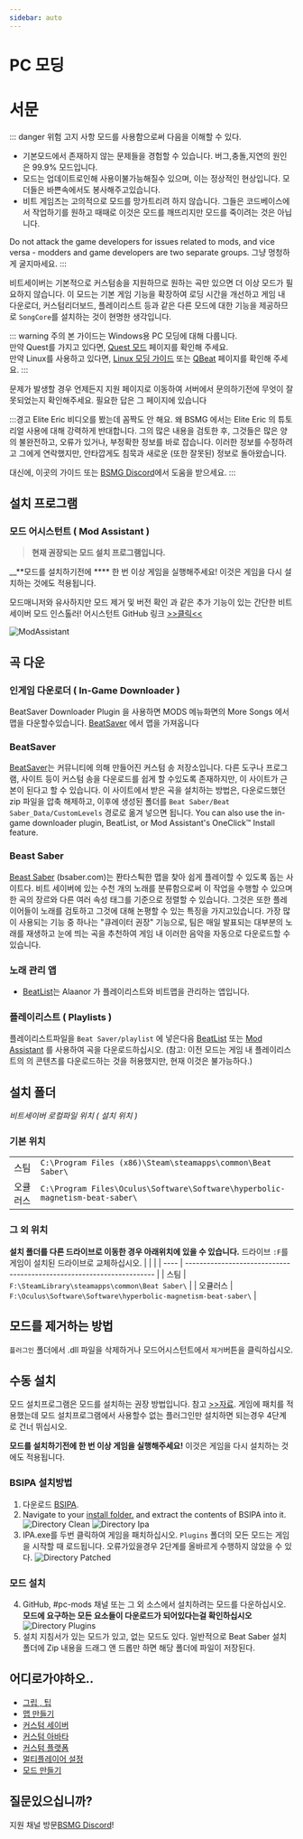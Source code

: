 ```yaml
---
sidebar: auto
---
```


# PC 모딩
# 서문

::: danger 위험 고지 사항 모드를 사용함으로써 다음을 이해할 수 있다.
- 기본모드에서 존재하지 않는 문제들을 경험할 수 있습니다. 버그,충돌,지연의 원인은 99.9% 모드입니다.
- 모드는 업데이트로인해 사용이불가능해질수 있으며, 이는 정상적인 현상입니다. 모더들은 바쁜속에서도 봉사해주고있습니다.
- 비트 게임즈는 고의적으로 모드를 망가트리려 하지 않습니다. 그들은 코드베이스에서 작업하기를 원하고 때때로 이것은 모드를 깨뜨리지만 모드를 죽이려는 것은 아닙니다.

Do not attack the game developers for issues related to mods, and vice versa - modders and game developers are two separate groups. 그냥 멍청하게 굴지마세요. :::

비트세이버는 기본적으로 커스텀송을 지원하므로 원하는 곡만 있으면 더 이상 모드가 필요하지 않습니다. 이 모드는 기본 게임 기능을 확장하여 로딩 시간을 개선하고 게임 내 다운로더, 커스텀리더보드, 플레이리스트 등과 같은 다른 모드에 대한 기능을 제공하므로 `SongCore`를 설치하는 것이 현명한 생각입니다.

::: warning 주의 본 가이드는 Windows용 PC 모딩에 대해 다룹니다.  
만약 Quest를 가지고 있다면, [Quest 모드](/quest-modding.md) 페이지를 확인해 주세요.  
만약 Linux를 사용하고 있다면, [Linux 모딩 가이드](/modding/linux.md) 또는 [QBeat](https://github.com/geefr/beatsaber-linux-goodies/blob/master/README.md) 페이지를 확인해 주세요. :::

문제가 발생할 경우 언제든지 지원 페이지로 이동하여 서버에서 문의하기전에 무엇이 잘못되었는지 확인해주세요. 필요한 답은 그 페이지에 있습니다

:::경고 Elite Eric 비디오를 봤는데 꼼짝도 안 해요. 왜 BSMG 에서는 Elite Eric 의 튜토리얼 사용에 대해 강력하게 반대합니다. 그의 많은 내용을 검토한 후, 그것들은 많은 양의 불완전하고, 오류가 있거나, 부정확한 정보를 바로 잡습니다. 이러한 정보를 수정하려고 그에게 연락했지만, 안타깝게도 침묵과 새로운 (또한 잘못된) 정보로 돌아왔습니다.

대신에, 이곳의 가이드 또는 [BSMG Discord](https://discord.gg/beatsabermods)에서 도움을 받으세요. :::

## 설치 프로그램
### 모드 어시스턴트 ( Mod Assistant )
> **현재 권장되는 모드 설치 프로그램입니다.**

__**모드를 설치하기전에 **** 한 번 이상 게임을 실행해주세요! 이것은 게임을 다시 설치하는 것에도 적용됩니다.

모드매니저와 유사하지만 모드 제거 및 버전 확인 과 같은 추가 기능이 있는 간단한 비트세이버 모드 인스톨러! 어시스턴트 GitHub 링크 [>>클릭<<](https://github.com/Assistant/ModAssistant/releases/latest)

![ModAssistant](~@images/beginners-guide/modassistant.png)

## 곡 다운
### 인게임 다운로더 ( In-Game Downloader )
</code>BeatSaver Downloader Plugin</code> 을 사용하면</code>  MODS </code> 메뉴화면의 </code>  More Songs </code> 에서 맵을 다운할수있습니다.  [BeatSaver](https://beatsaver.com) 에서 맵을 가져옵니다

### BeatSaver
[BeatSaver](https://beatsaver.com)는 커뮤니티에 의해 만들어진 커스텀 송 저장소입니다. 다른 도구나 프로그램, 사이트 등이 커스텀 송을 다운로드를 쉽게 할 수있도록 존재하지만, 이 사이트가 근본이 된다고 할 수 있습니다. 이 사이트에서 받은 곡을 설치하는 방법은, 다운로드했던 zip 파일을 압축 해제하고, 이후에 생성된 폴더를 `Beat Saber/Beat Saber_Data/CustomLevels` 경로로 옮겨 넣으면 됩니다.  You can also use the in-game downloader plugin, BeatList, or Mod Assistant's OneClick™ Install feature.

### Beast Saber
[Beast Saber](https://www.bsaber.com) (bsaber.com)는  퐌타스틕한 맵을 찾아 쉽게 플레이할 수 있도록 돕는 사이트다. 비트 세이버에 있는 수천 개의 노래를 분류함으로써 이 작업을 수행할 수 있으며 한 곡의 장르와 다른 여러 속성 태그를 기준으로 정렬할 수 있습니다. 그것은 또한 플레이어들이 노래를 검토하고 그것에 대해 논평할 수 있는 특징을 가지고있습니다. 가장 많이 사용되는 기능 중 하나는 "큐레이터 권장" 기능으로, 팀은 매일 발표되는 대부분의 노래를 재생하고 눈에 띄는 곡을 추천하여 게임 내 이러한 음악을 자동으로 다운로드할 수 있습니다.

### 노래 관리 앱
* [BeatList](https://github.com/Alaanor/beatlist)는 Alaanor 가 플레이리스트와 비트맵을 관리하는 앱입니다.

### 플레이리스트 ( Playlists )
플레이리스트파일을  `Beat Saver/playlist` 에 넣은다음  [BeatList](https://github.com/Alaanor/beatlist) 또는  [Mod Assistant](https://github.com/Assistant/ModAssistant) 를 사용하여 곡을 다운로드하십시오. (참고: 이전 모드는 게임 내 플레이리스트의 의 콘텐츠를 다운로드하는 것을 허용했지만, 현재 이것은 불가능하다.)

## 설치 폴더
_비트세이버 로컬파일 위치 ( 설치 위치 )_

### 기본 위치
|      |                                                                                      |
| ---- | ------------------------------------------------------------------------------------ |
| 스팀   | `C:\Program Files (x86)\Steam\steamapps\common\Beat Saber\`                  |
| 오큘러스 | `C:\Program Files\Oculus\Software\Software\hyperbolic-magnetism-beat-saber\` |

### 그 외 위치
**설치 폴더를 다른 드라이브로 이동한 경우 아래위치에 있을 수 있습니다.** 드라이브 `:F`를 게임이 설치된 드라이브로 교체하십시오.
|      |                                                                       |
| ---- | --------------------------------------------------------------------- |
| 스팀   | `F:\SteamLibrary\steamapps\common\Beat Saber\`                 |
| 오큘러스 | `F:\Oculus\Software\Software\hyperbolic-magnetism-beat-saber\` |

## 모드를 제거하는 방법
`플러그인` 폴더에서 .dll 파일을 삭제하거나 모드어시스턴트에서 `제거`버튼을 클릭하십시오.

## 수동 설치
모드 설치프로그램은 모드를 설치하는 권장 방법입니다. 참고  [>>자료](#installers). 게임에 패치를 적용했는데 모드 설치프로그램에서 사용할수 없는 플러그인만 설치하면 되는경우 4단계로 건너 뛰십시오.

**모드를 설치하기전에 한 번 이상 게임을 실행해주세요!** 이것은 게임을 다시 설치하는 것에도 적용됩니다.
### BSIPA 설치방법
1. 다운로드 [BSIPA](https://github.com/bsmg/BeatSaber-IPA-Reloaded/releases).
2. Navigate to your [install folder.](#install-folder) and extract the contents of BSIPA into it. ![Directory Clean](~@images/beginners-guide/directory-clean.png "Directory Clean") ![Directory Ipa](~@images/beginners-guide/directory-ipa.png "Directory Ipa")
3. IPA.exe를 두번 클릭하여 게임을 패치하십시오. `Plugins` 폴더의 모든 모드는 게임을 시작할 때 로드됩니다. 오류가있을경우 2단계를 올바르게 수행하지 않았을 수 있다. ![Directory Patched](~@images/beginners-guide/directory-patched.png "Directory Patched")

### 모드 설치
4. GitHub, #pc-mods 채널 또는 그 외 소스에서 설치하려는 모드를 다운하십시오. **모드에 요구하는 모든 요소들이 다운로드가 되어있다는걸 확인하십시오** ![Directory Plugins](~@images/beginners-guide/directory-plugins.png "Directory Plugins")
5. 설치 지침서가 있는 모드가 있고, 없는 모드도 있다. 일반적으로 Beat Saber 설치 폴더에 Zip 내용을 드래그 앤 드롭만 하면 해당 폴더에 파일이 저장된다.


## 어디로가야하오..
* [그립 , 팁](./grips-and-tricks.md)
* [맵 만들기](/mapping/)
* [커스텀 세이버](/models/custom-sabers.md)
* [커스텀 아바타](/models/custom-avatars.md)
* [커스텀 플랫폼](/models/custom-platforms.md)
* [멀티플레이어 설정](https://bs.assistant.moe/Multiplayer/)
* [모드 만들기](/modding/)

## 질문있으십니까?
지원 채널 방문[BSMG Discord](https://discord.gg/beatsabermods)!
